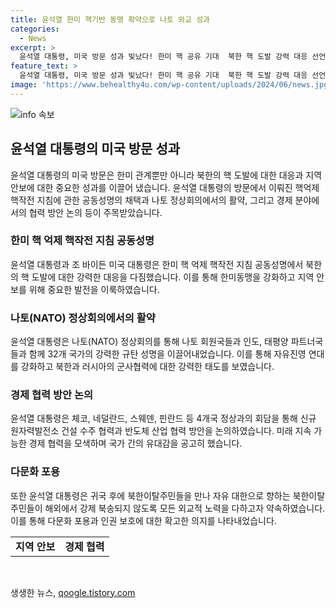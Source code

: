 ```yaml
---
title: 윤석열 한미 핵기반 동맹 확약으로 나토 외교 성과
categories:
  - News
excerpt: >
  윤석열 대통령, 미국 방문 성과 빛났다! 한미 핵 공유 기대  북한 핵 도발 강력 대응 선언. 미국 대통령과 핵억제 합의, 한반도 핵균형 가능성 열어. 나토 정상회의 후 군사협력 규탄 성명 주도. 체코, 네덜란드 등과 원자력발전소, 반도체 산업 협력 논의. 귀국 후 북한이탈주민 약속, 탈북민 야구단 격려.
feature_text: >
  윤석열 대통령, 미국 방문 성과 빛났다! 한미 핵 공유 기대  북한 핵 도발 강력 대응 선언. 미국 대통령과 핵억제 합의, 한반도 핵균형 가능성 열어. 나토 정상회의 후 군사협력 규탄 성명 주도. 체코, 네덜란드 등과 원자력발전소, 반도체 산업 협력 논의. 귀국 후 북한이탈주민 약속, 탈북민 야구단 격려.
image: 'https://www.behealthy4u.com/wp-content/uploads/2024/06/news.jpg'
---
```


<p><img src="https://www.behealthy4u.com/wp-content/uploads/2024/06/news.jpg" alt="info 속보" /></p>

<h2 data-ke-size="size26">윤석열 대통령의 미국 방문 성과</h2>

<p data-ke-size="size16">윤석열 대통령의 미국 방문은 한미 관계뿐만 아니라 북한의 핵 도발에 대한 대응과 지역 안보에 대한 중요한 성과를 이끌어 냈습니다. 윤석열 대통령의 방문에서 이뤄진 핵억제 핵작전 지침에 관한 공동성명의 채택과 나토 정상회의에서의 활약, 그리고 경제 분야에서의 협력 방안 논의 등이 주목받았습니다.</p>

<h3 data-ke-size="size24">한미 핵 억제 핵작전 지침 공동성명</h3>

<p data-ke-size="size16">윤석열 대통령과 조 바이든 미국 대통령은 한미 핵 억제 핵작전 지침 공동성명에서 북한의 핵 도발에 대한 강력한 대응을 다짐했습니다. 이를 통해 한미동맹을 강화하고 지역 안보를 위해 중요한 발전을 이룩하였습니다.</p>

<h3 data-ke-size="size24">나토(NATO) 정상회의에서의 활약</h3>

<p data-ke-size="size16">윤석열 대통령은 나토(NATO) 정상회의를 통해 나토 회원국들과 인도, 태평양 파트너국들과 함께 32개 국가의 강력한 규탄 성명을 이끌어내었습니다. 이를 통해 자유진영 연대를 강화하고 북한과 러시아의 군사협력에 대한 강력한 태도를 보였습니다.</p>

<h3 data-ke-size="size24">경제 협력 방안 논의</h3>

<p data-ke-size="size16">윤석열 대통령은 체코, 네덜란드, 스웨덴, 핀란드 등 4개국 정상과의 회담을 통해 신규 원자력발전소 건설 수주 협력과 반도체 산업 협력 방안을 논의하였습니다. 미래 지속 가능한 경제 협력을 모색하며 국가 간의 유대감을 공고히 했습니다.</p>

<h3 data-ke-size="size24">다문화 포용</h3>

<p data-ke-size="size16">또한 윤석열 대통령은 귀국 후에 북한이탈주민들을 만나 자유 대한으로 향하는 북한이탈주민들이 해외에서 강제 북송되지 않도록 모든 외교적 노력을 다하고자 약속하였습니다. 이를 통해 다문화 포용과 인권 보호에 대한 확고한 의지를 나타내었습니다.</p>

<table>
    <tr>
        <td style="text-align: center; height: 17px;"><b>지역 안보</b></td>
        <td style="text-align: center; height: 17px;"><b>경제 협력</b></td>
    </tr>
</table>

<p data-ke-size="size16">&nbsp;</p>
생생한 뉴스, <a href="https://qoogle.tistory.com" rel="dofollow">qoogle.tistory.com</a>


